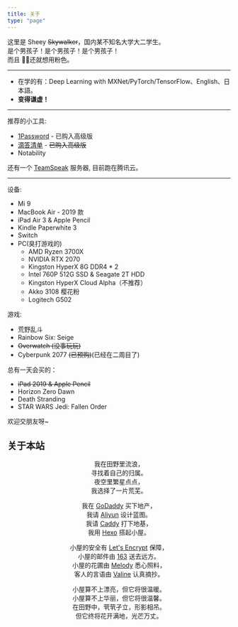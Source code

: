 ```yaml
---
title: 关于
type: "page"
---
```


这里是 Sheey ~~Skywalker~~，国内某不知名大学大二学生。  
是个男孩子！是个男孩子！是个男孩子！  
而且 👴🏻还就想用粉色。

---

- 在学的有：Deep Learning with MXNet/PyTorch/TensorFlow、English、日本語。  
- **变得谦虚！**

---

推荐的小工具:  

- [1Password](https://1password.com/) - 已购入高级版
- [滴答清单](https://dida365.com/) - ~~已购入高级版~~
- Notability

还有一个 [TeamSpeak](https://www.teamspeak.com/) 服务器, 目前跑在腾讯云。

---

设备:

- Mi 9
- MacBook Air - 2019 款
- iPad Air 3 & Apple Pencil
- Kindle Paperwhite 3
- Switch
- PC(臭打游戏的)
  - AMD Ryzen 3700X
  - NVIDIA RTX 2070
  - Kingston HyperX 8G DDR4 * 2
  - Intel 760P 512G SSD & Seagate 2T HDD
  - Kingston HyperX Cloud Alpha（不推荐）
  - Akko 3108 樱花粉
  - Logitech G502

游戏:  

- 荒野乱斗
- Rainbow Six: Seige
- ~~Overwatch (没事玩玩)~~
- Cyberpunk 2077 ~~(已预购)~~(已经在二周目了)

总有一天会买的：

- ~~iPad 2019 & Apple Pencil~~
- Horizon Zero Dawn
- Death Stranding
- STAR WARS Jedi: Fallen Order

欢迎交朋友呀~

## 关于本站

<div style="text-align: center;">

我在田野里流浪，  
寻找着自己的归属。  
夜空里繁星点点，  
我选择了一片荒芜。  
 
我在 [GoDaddy](https://godaddy.com) 买下地产，  
我请 [Aliyun](https://www.aliyun.com/product/ecs) 设计蓝图。  
我请 [Caddy](https://caddyserver.com) 打下地基，  
我用 [Hexo](https://hexo.io/) 搭起小屋。  
 
小屋的安全有 [Let's Encrypt](https://letsencrypt.org/) 保障，  
小屋的邮件由 [163](https://ym.163.com/) 送去远方。  
小屋的花圃由 [Melody](https://github.com/Molunerfinn/hexo-theme-melody) 悉心照料，  
客人的言语由 [Valine](https://valine.js.org) 认真摘抄。

小屋算不上漂亮，但它将很温暖。  
小屋算不上华丽，但它将很温馨。  
在田野中，茕茕孑立，形影相吊。  
但它终将花开满地，光芒万丈。

</div>